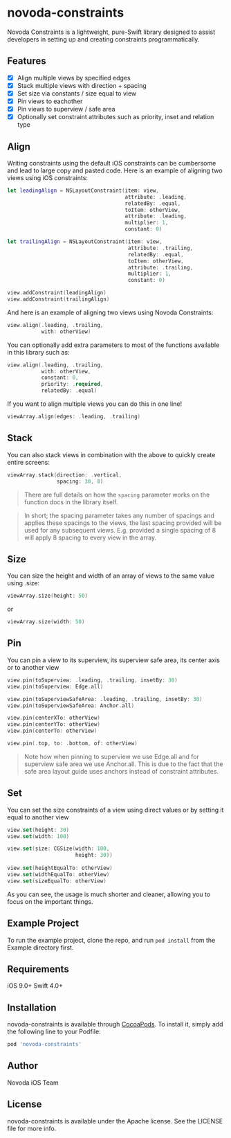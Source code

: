 # novoda-constraints

Novoda Constraints is a lightweight, pure-Swift library designed to assist developers in setting up and creating constraints programmatically.

## Features

- [x] Align multiple views by specified edges
- [x] Stack multiple views with direction + spacing
- [x] Set size via constants / size equal to view
- [x] Pin views to eachother
- [x] Pin views to superview / safe area
- [x] Optionally set constraint attributes such as priority, inset and relation type

## Align

Writing constraints using the default iOS constraints can be cumbersome and lead to large copy and pasted code. Here is an example of aligning two views using iOS constraints:

```swift
let leadingAlign = NSLayoutConstraint(item: view,
                                      attribute: .leading,
                                      relatedBy: .equal,
                                      toItem: otherView,
                                      attribute: .leading,
                                      multiplier: 1,
                                      constant: 0)

let trailingAlign = NSLayoutConstraint(item: view,
                                       attribute: .trailing,
                                       relatedBy: .equal,
                                       toItem: otherView,
                                       attribute: .trailing,
                                       multiplier: 1,
                                       constant: 0)

view.addConstraint(leadingAlign)
view.addConstraint(trailingAlign)
```


And here is an example of aligning two views using Novoda Constraints:

```swift
view.align(.leading, .trailing,
           with: otherView)
```

You can optionally add extra parameters to most of the functions available in this library such as:

```swift
view.align(.leading, .trailing,
           with: otherView,
           constant: 0,
           priority: .required,
           relatedBy: .equal)
```

If you want to align multiple views you can do this in one line!

```swift
viewArray.align(edges: .leading, .trailing)
```

## Stack

You can also stack views in combination with the above to quickly create entire screens:

```swift
viewArray.stack(direction: .vertical,
                spacing: 30, 8)
```
> There are full details on how the `spacing` parameter works on the function docs in the library itself.

> In short; the spacing parameter takes any number of spacings and applies these spacings to the views, the last spacing provided will be used for any subsequent views. E.g. provided a single spacing of 8 will apply 8 spacing to every view in the array.

## Size

You can size the height and width of an array of views to the same value using .size:

```swift
viewArray.size(height: 50)
```
or
```swift
viewArray.size(width: 50)
```

## Pin

You can pin a view to its superview, its superview safe area, its center axis or to another view

```swift
view.pin(toSuperview: .leading, .trailing, insetBy: 30)
view.pin(toSuperview: Edge.all)

view.pin(toSuperviewSafeArea: .leading, .trailing, insetBy: 30)
view.pin(toSuperviewSafeArea: Anchor.all)

view.pin(centerXTo: otherView)
view.pin(centerYTo: otherView)
view.pin(centerTo: otherView)

view.pin(.top, to: .bottom, of: otherView)
```
> Note how when pinning to superview we use Edge.all and for superview safe area we use Anchor.all. This is due to the fact that the safe area layout guide uses anchors instead of constraint attributes.

## Set

You can set the size constraints of a view using direct values or by setting it equal to another view

```swift
view.set(height: 30)
view.set(width: 100)

view.set(size: CGSize(width: 100,
                      height: 30))
                                   
view.set(heightEqualTo: otherView)
view.set(widthEqualTo: otherView)
view.set(sizeEqualTo: otherView)
```

As you can see, the usage is much shorter and cleaner, allowing you to focus on the important things.


## Example Project

To run the example project, clone the repo, and run `pod install` from the Example directory first.

## Requirements

iOS 9.0+
Swift 4.0+

## Installation

novoda-constraints is available through [CocoaPods](https://cocoapods.org). To install
it, simply add the following line to your Podfile:

```ruby
pod 'novoda-constraints'
```

## Author

Novoda iOS Team

## License

novoda-constraints is available under the Apache license. See the LICENSE file for more info.

